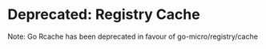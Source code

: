 # Deprecated: Registry Cache

Note: Go Rcache has been deprecated in favour of go-micro/registry/cache

